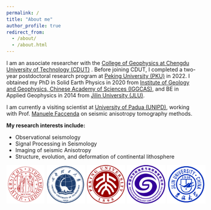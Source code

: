 ```yaml
---
permalink: /
title: "About me"
author_profile: true
redirect_from: 
  - /about/
  - /about.html
---
```





I am an associate researcher with the [College of Geophysics at Chengdu University of Technology (CDUT)](https://www.cdut.edu.cn/en/) . Before joining CDUT, I completed a two-year postdoctoral research program at [Peking University (PKU)](https://english.pku.edu.cn/) in 2022. I obtained my PhD in Solid Earth Physics in 2020 from [Institute of Geology and Geophysics, Chinese Academy of Sciences (IGGCAS)](http://english.igg.cas.cn/), and BE in Applied Geophysics in 2014 from [Jilin University (JLU)](https://jlu.edu.cn/).

I am currently a visiting scientist at [University of Padua (UNIPD)](https://www.unipd.it/en/), working with Prof. [Manuele Faccenda](https://scholar.google.com/citations?user=cF3kRg0AAAAJ&hl=en&oi=ao) on seismic anisotropy tomography methods.



**My research interests include:**
- Observational seismology
- Signal Processing in Seismology
- Imaging of seismic Anisotropy
- Structure, evolution, and deformation of continental lithosphere

<div style="display: flex; justify-content: space-between; align-items: center;">
  <img src="../images/unipd.png" alt="UNIPD" style="width: 20%; margin-right: 1%;">
  <img src="../images/cdut.png" alt="CDUT" style="width: 20%; margin-right: 1%;">
  <img src="../images/pku.png" alt="PKU" style="width: 20%; margin-right: 1%;">
  <img src="../images/iggcas.png" alt="IGGCAS" style="width: 20%; margin-right: 1%">
  <img src="../images/jlu.jpg" alt="JLU" style="width: 20%;">
</div>



